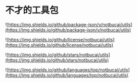 # 不才的工具包

![https://img.shields.io/github/package-json/v/notbucai/utils](https://img.shields.io/github/package-json/v/notbucai/utils)

![https://img.shields.io/github/license/notbucai/utils](https://img.shields.io/github/license/notbucai/utils)

![https://img.shields.io/github/stars/notbucai/utils](https://img.shields.io/github/stars/notbucai/utils)

![https://img.shields.io/github/languages/top/notbucai/utils](https://img.shields.io/github/languages/top/notbucai/utils)


